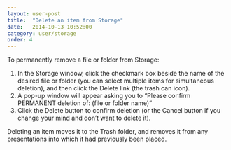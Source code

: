 ```yaml
---
layout: user-post
title:  "Delete an item from Storage"
date:   2014-10-13 10:52:00
category: user/storage
order: 4
---
```


To permanently remove a file or folder from Storage:

1. In the Storage window, click the checkmark box beside the name of the desired file or folder (you can select multiple items for simultaneous deletion), and then click the Delete link (the trash can icon).
2. A pop-up window will appear asking you to “Please confirm PERMANENT deletion of: (file or folder name)”
3. Click the Delete button to confirm deletion (or the Cancel button if you change your mind and don’t want to delete it).

Deleting an item moves it to the Trash folder, and removes it from any presentations into which it had previously been placed.

